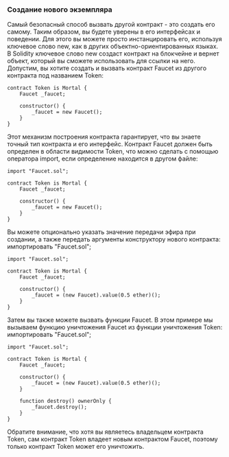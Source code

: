 
### Создание нового экземпляра

Самый безопасный способ вызвать другой контракт - это создать его самому. Таким образом, вы будете уверены в его интерфейсах и поведении. Для этого вы можете просто инстанцировать его, используя ключевое слово new, как в других объектно-ориентированных языках. В Solidity ключевое слово new создаст контракт на блокчейне и вернет объект, который вы сможете использовать для ссылки на него. Допустим, вы хотите создать и вызвать контракт Faucet из другого контракта под названием Token:

```
contract Token is Mortal {
	Faucet _faucet;

    constructor() {
        _faucet = new Faucet();
    }
}
```

Этот механизм построения контракта гарантирует, что вы знаете точный тип контракта и его интерфейс. Контракт Faucet должен быть определен в области видимости Token, что можно сделать с помощью оператора import, если определение находится в другом файле:

```
import "Faucet.sol";

contract Token is Mortal {
	Faucet _faucet;

    constructor() {
        _faucet = new Faucet();
    }
}
```

Вы можете опционально указать значение передачи эфира при создании, а также передать аргументы конструктору нового контракта:
импортировать "Faucet.sol";

```
import "Faucet.sol";

contract Token is Mortal {
	Faucet _faucet;

    constructor() {
        _faucet = (new Faucet).value(0.5 ether)();
    }
}
```

Затем вы также можете вызвать функции Faucet. В этом примере мы вызываем функцию уничтожения Faucet из функции уничтожения Token:
импортировать "Faucet.sol";
```
import "Faucet.sol";

contract Token is Mortal {
	Faucet _faucet;

    constructor() {
        _faucet = (new Faucet).value(0.5 ether)();
    }

    function destroy() ownerOnly {
        _faucet.destroy();
    }
}
```

Обратите внимание, что хотя вы являетесь владельцем контракта Token, сам контракт Token владеет новым контрактом Faucet, поэтому только контракт Token может его уничтожить.
